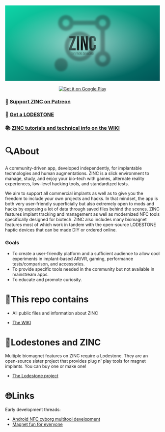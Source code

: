 ![Logo](https://github.com/AxelFougues/ZINC-public-resources/blob/main/Branding/Banner.png)

<p align="center"><a href='https://play.google.com/store/apps/details?id=com.AzApps.ZINC&hl=af&gl=US&pcampaignid=pcampaignidMKT-Other-global-all-co-prtnr-py-PartBadge-Mar2515-1'><img alt='Get it on Google Play' src='https://play.google.com/intl/en_us/badges/static/images/badges/en_badge_web_generic.png'/></a></p>

### 💚 [Support ZINC on Patreon](https://www.patreon.com/AxelFougues)
### 🧲 [Get a LODESTONE](https://github.com/AxelFougues/Lodestone-biomagnet-tools)
### 📚 [ZINC tutorials and technical info on the WIKI](https://github.com/AxelFougues/ZINC-public-resources/wiki)

# 🔍About
A community-driven app, developed independently, for implantable technologies and human augmentations.
ZINC is a slick environment to manage, study, and enjoy your bio-tech with games, alternate reality experiences, low-level hacking tools, and standardized tests.

We aim to support all commercial implants as well as to give you the freedom to include your own projects and hacks. 
In that mindset, the app is both very user-friendly superficially but also extremely open to mods and hacks by exposing a lot of data through saved files behind the scenes.
ZINC features implant tracking and management as well as modernized NFC tools specifically designed for biotech.
ZINC also includes many biomagnet features most of which work in tandem with the open-source LODESTONE haptic devices that can be made DIY or ordered online.

### Goals
 - To create a user-friendly platform and a sufficient audience to allow cool experiments in implant-based AR/VR, gaming, performance tests/comparison, and accessories.
 - To provide specific tools needed in the community but not available in mainstream apps.
 - To educate and promote curiosity.

# 🧾This repo contains

- All public files and information about ZINC

- [The WIKI](https://github.com/AxelFougues/ZINC-public-resources/wiki)

# 🧲Lodestones and ZINC
Multiple biomagnet features on ZINC require a Lodestone. They are an open-source sister project that provides plug n' play tools for magnet implants. You can buy one or make one!
 
 - [The Lodestone project](https://github.com/AxelFougues/Lodestone-biomagnet-tools)

# 🌐Links

 Early development threads:
- [Android NFC cyborg multitool development](https://forum.dangerousthings.com/t/android-nfc-cyborg-multitool-development/17772)
- [Magnet fun for everyone](https://forum.dangerousthings.com/t/finger-magnet-fun-for-everyone/18642)
